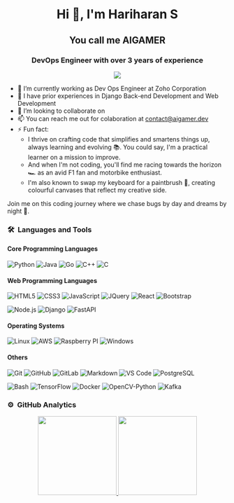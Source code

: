<!--
**gayu-thri/gayu-thri** is a ✨ _special_ ✨ repository because its `README.md` (this file) appears on your GitHub profile.

Here are some ideas to get you started:

- 🔭 I’m currently working on ...
- 🌱 I’m currently learning ...
- 👯 I’m looking to collaborate on ...
- 🤔 I’m looking for help with ...
- 💬 Ask me about ...
- 📫 How to reach me: ...
- 😄 Pronouns: ...
- ⚡ Fun fact: ...
-->
<h1 align="center">Hi 👋, I'm Hariharan S</h1>
<h2 align="center" class="small">You call me AIGAMER</h2>
<h3 align="center">DevOps Engineer with over 3 years of experience</h3>
	
<p align="center">
  <img src="https://komarev.com/ghpvc/?username=aigamer-dev&color=blueviolet&style=flat">
</p>

- 🔭 I’m currently working as Dev Ops Engineer at Zoho Corporation
- 🌱 I have prior experiences in Django Back-end Development and Web Development
- 👯 I’m looking to collaborate on
- 📫 You can reach me out for colaboration at [contact@aigamer.dev](mailto:contact@aigamer.dev)
- ⚡ Fun fact:
  -  I thrive on crafting code that simplifies and smartens things up, always learning and evolving 📚. You could say, I'm a practical learner on a mission to improve.
  -  And when I'm not coding, you'll find me racing towards the horizon 🏎️ as an avid F1 fan and motorbike enthusiast.
  -  I'm also known to swap my keyboard for a paintbrush 🎨, creating colourful canvases that reflect my creative side.

Join me on this coding journey where we chase bugs by day and dreams by night 🌟.

### 🛠 &nbsp;Languages and Tools

#### Core Programming Languages

![Python](http://img.shields.io/badge/-Python-3776AB?style=for-the-badge&logo=python&logoColor=ffffff)
![Java](https://img.shields.io/badge/-Java-f89820?style=for-the-badge&logo=java)
![Go](http://img.shields.io/badge/-Go-00ADD8?style=for-the-badge&logo=Go&logoColor=ffffff)
![C++](https://img.shields.io/badge/C%2B%2B-00599C?style=for-the-badge&logo=c%2B%2B&logoColor=ffffff)
![C](http://img.shields.io/badge/-C-A8B9CC?style=for-the-badge&logo=C&logoColor=000000)

#### Web Programming Languages

![HTML5](https://img.shields.io/badge/-HTML5-E34F26?style=for-the-badge&logo=html5&logoColor=ffffff)
![CSS3](https://img.shields.io/badge/-CSS3-663399?style=for-the-badge&logo=css&logoColor=ffffff)
![JavaScript](https://img.shields.io/badge/-JavaScript-F7DF1E?style=for-the-badge&logo=javascript&logoColor=000000)
![JQuery](https://img.shields.io/badge/jQuery-0769AD?style=for-the-badge&logo=jquery&logoColor=ffffff)
![React](https://img.shields.io/badge/-React-61DAFB?style=for-the-badge&logo=react&logoColor=000000)
![Bootstrap](https://img.shields.io/badge/-Bootstrap-7952B3?style=for-the-badge&logo=bootstrap&logoColor=ffffff)

![Node.js](https://img.shields.io/badge/-Nodejs-5FA04E?style=for-the-badge&logo=nodedotjs&logoColor=ffffff)
![Django](https://img.shields.io/badge/-Django-092E20?style=for-the-badge&logo=django&logoColor=ffffff)
![FastAPI](https://img.shields.io/badge/-FastAPI-092E20?style=for-the-badge&logo=fastapi&logoColor=ffffff)

#### Operating Systems

![Linux](http://img.shields.io/badge/-Linux-0078D6?style=for-the-badge&logo=linux&logoColor=ffffff)
![AWS](http://img.shields.io/badge/-AWS-232F3E?style=for-the-badge&logo=amazonwebservices&logoColor=ffffff)
![Raspberry PI](http://img.shields.io/badge/-Raspberry%20PI-A22846?style=for-the-badge&logo=raspberrypi&logoColor=ffffff)
![Windows](http://img.shields.io/badge/-Windows-727272?style=for-the-badge&logo=windows&logoColor=F14F21&labelColor=F14F21)

#### Others

![Git](https://img.shields.io/badge/-Git-F05032?style=for-the-badge&logo=git&logoColor=ffffff)
![GitHub](https://img.shields.io/badge/-GitHub-181717?style=for-the-badge&logo=github&logoColor=ffffff)
![GitLab](https://img.shields.io/badge/-GitLab-FC6D26?style=for-the-badge&logo=gitlab&logoColor=ffffff)
![Markdown](https://img.shields.io/badge/Markdown-000000?style=for-the-badge&logo=markdown&logoColor=ffffff)
![VS Code](http://img.shields.io/badge/-VS%20Code-007ACC?style=for-the-badge&logo=visual-studio-code&logoColor=ffffff)
![PostgreSQL](http://img.shields.io/badge/-PostgreSQL-4169E1?style=for-the-badge&logo=postgresql&logoColor=ffffff)

![Bash](http://img.shields.io/badge/-Bash-4EAA25?style=for-the-badge&logo=gnubash&logoColor=ffffff)
![TensorFlow](http://img.shields.io/badge/-TensorFlow-FF6F00?style=for-the-badge&logo=tensorflow&logoColor=ffffff)
![Docker](http://img.shields.io/badge/-Docker-2496ED?style=for-the-badge&logo=docker&logoColor=ffffff)
![OpenCV-Python](http://img.shields.io/badge/-OpenCV%20Python-5C3EE8?style=for-the-badge&logo=opencv&logoColor=ffffff)
![Kafka](http://img.shields.io/badge/-Kafka-231F20?style=for-the-badge&logo=apachekafka&logoColor=ffffff)

### ⚙️ &nbsp;GitHub Analytics

<p align="center">
<a href="https://github.com/aigamer-dev">
  <img height="180em" src="https://github-readme-stats-eight-theta.vercel.app/api?username=aigamer-dev&show_icons=true&theme=algolia&include_all_commits=true&count_private=true"/>
  <img height="180em" src="https://github-readme-stats-eight-theta.vercel.app/api/top-langs/?username=aigamer-dev&layout=compact&langs_count=8&theme=algolia"/>
</a>
</p>
